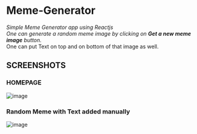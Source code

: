 # Meme-Generator
<i>Simple Meme Generator app using Reactjs</i> <br>
<i>One can generate a random meme image by clicking on <b>Get a new meme image</b> button.</i> <br>
One can put Text on top and on bottom of that image as well.
## SCREENSHOTS
### HOMEPAGE
![image](https://user-images.githubusercontent.com/94099575/220857718-6392526a-8755-49b0-9774-f96627881cfc.png)

### Random Meme with Text added manually
![image](https://user-images.githubusercontent.com/94099575/220859570-4470b305-9dd6-434d-9ec0-1f4bca1cb51c.png)

